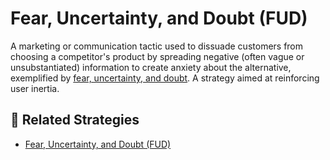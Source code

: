 # Fear, Uncertainty, and Doubt (FUD)

A marketing or communication tactic used to dissuade customers from choosing a competitor's product by spreading negative (often vague or unsubstantiated) information to create anxiety about the alternative, exemplified by [fear, uncertainty, and doubt](https://en.wikipedia.org/wiki/Fear,_uncertainty,_and_doubt). A strategy aimed at reinforcing user inertia.

## 🔀 Related Strategies

- [Fear, Uncertainty, and Doubt (FUD)](/strategies/user-perception/fear-uncertainty-and-doubt)

